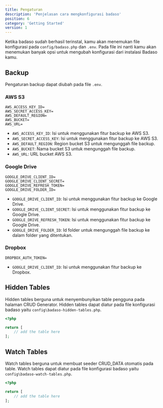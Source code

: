 ```yaml
---
title: Pengaturan
description: 'Penjelasan cara mengkonfigurasi badaso'
position: 6
category: 'Getting Started'
version: 1
---
```


Ketika badaso sudah berhasil terinstal, kamu akan menemukan file konfigurasi pada ```config/badaso.php``` dan ```.env```. Pada file ini nanti kamu akan menemukan banyak opsi untuk mengubah konfigurasi dari instalasi Badaso kamu.

## Backup
Pengaturan backup dapat diubah pada file ```.env```.

### AWS S3
```[.env]
AWS_ACCESS_KEY_ID=
AWS_SECRET_ACCESS_KEY=
AWS_DEFAULT_REGION=
AWS_BUCKET=
AWS_URL=
```
- `AWS_ACCESS_KEY_ID`: Isi untuk menggunakan fitur backup ke AWS S3.
- `AWS_SECRET_ACCESS_KEY`: Isi untuk menggunakan fitur backup ke AWS S3.
- `AWS_DEFAULT_REGION`: Region bucket S3 untuk mengunggah file backup.
- `AWS_BUCKET`: Nama bucket S3 untuk mengunggah file backup.
- `AWS_URL`: URL bucket AWS S3.

### Google Drive
```[.env]
GOOGLE_DRIVE_CLIENT_ID=
GOOGLE_DRIVE_CLIENT_SECRET=
GOOGLE_DRIVE_REFRESH_TOKEN=
GOOGLE_DRIVE_FOLDER_ID=
```
- `GOOGLE_DRIVE_CLIENT_ID`: Isi untuk menggunakan fitur backup ke Google Drive.
- `GOOGLE_DRIVE_CLIENT_SECRET`: Isi untuk menggunakan fitur backup ke Google Drive.
- `GOOGLE_DRIVE_REFRESH_TOKEN`: Isi untuk menggunakan fitur backup ke Google Drive.
- `GOOGLE_DRIVE_FOLDER_ID`: Id folder untuk mengunggah file backup ke dalam folder yang ditentukan.

### Dropbox
```[.env]
DROPBOX_AUTH_TOKEN=
```
- `GOOGLE_DRIVE_CLIENT_ID`: Isi untuk menggunakan fitur backup ke Dropbox.

## Hidden Tables

Hidden tables berguna untuk menyembunyikan table pengguna pada halaman CRUD Generator. Hidden tables dapat diatur pada file konfigurasi badaso yaitu `config\badaso-hidden-tables.php`.

```php [config/badaso-hidden-tables.php]
<?php

return [
    // add the table here
];
```

## Watch Tables

Watch tables berguna untuk membuat seeder CRUD_DATA otomatis pada table. Watch tables dapat diatur pada file konfigurasi badaso yaitu `config\badaso-watch-tables.php`.

```php [config/badaso-watch-tables.php]
<?php

return [
    // add the table here
];
```